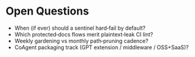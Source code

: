 <!-- status: stub; target: 150+ words -->
<!-- status: stub; target: 150+ words -->
<!-- status: stub; target: 150+ words -->
<!-- status: stub; target: 150+ words -->
<!-- status: stub; target: 150+ words -->
<!-- status: stub; target: 150+ words -->
# Open Questions
- When (if ever) should a sentinel hard‑fail by default?
- Which protected‑docs flows merit plaintext‑leak CI lint?
- Weekly gardening vs monthly path‑pruning cadence?
- CoAgent packaging track (GPT extension / middleware / OSS+SaaS)?







